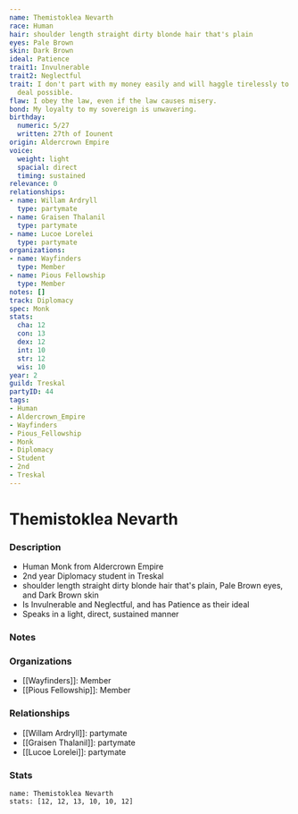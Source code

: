 ```yaml
---
name: Themistoklea Nevarth
race: Human
hair: shoulder length straight dirty blonde hair that's plain
eyes: Pale Brown
skin: Dark Brown
ideal: Patience
trait1: Invulnerable
trait2: Neglectful
trait: I don't part with my money easily and will haggle tirelessly to get the best
  deal possible.
flaw: I obey the law, even if the law causes misery.
bond: My loyalty to my sovereign is unwavering.
birthday:
  numeric: 5/27
  written: 27th of Iounent
origin: Aldercrown Empire
voice:
  weight: light
  spacial: direct
  timing: sustained
relevance: 0
relationships:
- name: Willam Ardryll
  type: partymate
- name: Graisen Thalanil
  type: partymate
- name: Lucoe Lorelei
  type: partymate
organizations:
- name: Wayfinders
  type: Member
- name: Pious Fellowship
  type: Member
notes: []
track: Diplomacy
spec: Monk
stats:
  cha: 12
  con: 13
  dex: 12
  int: 10
  str: 12
  wis: 10
year: 2
guild: Treskal
partyID: 44
tags:
- Human
- Aldercrown_Empire
- Wayfinders
- Pious_Fellowship
- Monk
- Diplomacy
- Student
- 2nd
- Treskal
---
```

# Themistoklea Nevarth
### Description
- Human Monk from Aldercrown Empire
- 2nd year Diplomacy student in Treskal
- shoulder length straight dirty blonde hair that's plain, Pale Brown eyes, and Dark Brown skin
- Is Invulnerable and Neglectful, and has Patience as their ideal
- Speaks in a light, direct, sustained manner

### Notes

### Organizations
- [[Wayfinders]]: Member
- [[Pious Fellowship]]: Member

### Relationships
- [[Willam Ardryll]]: partymate
- [[Graisen Thalanil]]: partymate
- [[Lucoe Lorelei]]: partymate

### Stats
```statblock
name: Themistoklea Nevarth
stats: [12, 12, 13, 10, 10, 12]
```
